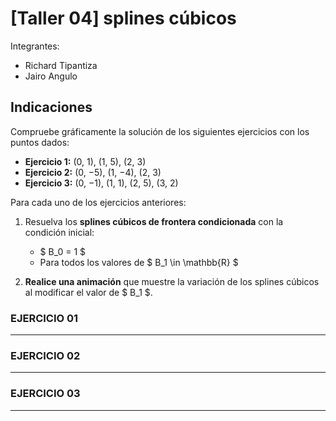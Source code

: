 # [Taller 04] splines cúbicos

Integrantes:
- Richard Tipantiza
- Jairo Angulo

## Indicaciones

Compruebe gráficamente la solución de los siguientes ejercicios con los puntos dados:

- **Ejercicio 1:** (0, 1), (1, 5), (2, 3)  
- **Ejercicio 2:** (0, −5), (1, −4), (2, 3)  
- **Ejercicio 3:** (0, −1), (1, 1), (2, 5), (3, 2)

Para cada uno de los ejercicios anteriores:

1. Resuelva los **splines cúbicos de frontera condicionada** con la condición inicial:
   - $ B_0 = 1 $
   - Para todos los valores de $ B_1 \in \mathbb{R} $

2. **Realice una animación** que muestre la variación de los splines cúbicos al modificar el valor de $ B_1 $.

### EJERCICIO 01
---
### EJERCICIO 02
---
### EJERCICIO 03
--- 

